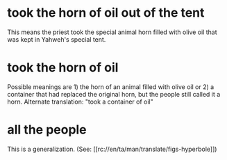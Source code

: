# took the horn of oil out of the tent

This means the priest took the special animal horn filled with olive oil that was kept in Yahweh's special tent.

# took the horn of oil

Possible meanings are 1) the horn of an animal filled with olive oil or 2) a container that had replaced the original horn, but the people still called it a horn. Alternate translation: "took a container of oil"

# all the people

This is a generalization. (See: [[rc://en/ta/man/translate/figs-hyperbole]])

